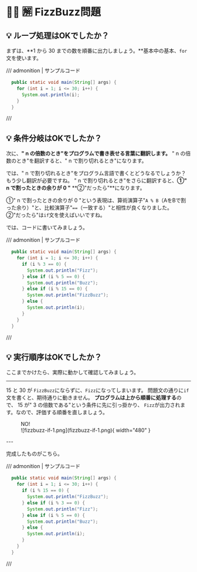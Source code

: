 
# ✍🏻 🈖️ FizzBuzz問題

## 💡 ループ処理はOKでしたか？

まずは、**1 から 30 までの数を順番に出力しましょう。**基本中の基本、`for`文を使います。

/// admonition | サンプルコード

```java title="FizzBuzzApp.java" hl_lines="2-4"
  public static void main(String[] args) {
    for (int i = 1; i <= 30; i++) {
      System.out.println(i);
    }
  }
```

///

## 💡 条件分岐はOKでしたか？

次に、**" n の倍数のとき"をプログラムで書き表せる言葉に翻訳します。**
" n の倍数のとき"を翻訳すると、" n で割り切れるとき"になります。

では、" n で割り切れるとき"をプログラム言語で書くとどうなるでしょうか？もう少し翻訳が必要ですね。
" n で割り切れるとき"をさらに翻訳すると、**①" n で割ったときの余りが 0 "** **②"だったら"**になります。

①" n で割ったときの余りが 0 "という表現は、算術演算子"`A % B`（AをBで割った余り）"と、比較演算子"`==`（一致する）"と相性が良くなりました。  
②"だったら"は`if`文を使えばいいですね。  

では、コードに書いてみましょう。

/// admonition | サンプルコード

```java title="FizzBuzzApp.java" hl_lines="3-9 11"
  public static void main(String[] args) {
    for (int i = 1; i <= 30; i++) {
      if (i % 3 == 0) {
        System.out.println("Fizz");
      } else if (i % 5 == 0) {
        System.out.println("Buzz");
      } else if (i % 15 == 0) {
        System.out.println("FizzBuzz");
      } else {
        System.out.println(i);
      }
    }
  }
```

///

## 💡 実行順序はOKでしたか？

ここまでかけたら、実際に動かして確認してみましょう。

---

15 と 30 が `FizzBuzz`にならずに、`Fizz`になってしまいます。
問題文の通りに`if`文を書くと、期待通りに動きません。
**プログラムは上から順番に処理する**ので、 15 が" 3 の倍数である"という条件に先に引っ掛かり、
`Fizz`が出力されます。なので、評価する順番を直しましょう。

<figure markdown>
  <figcaption>NO!</figcaption>
  ![fizzbuzz-if-1.png](fizzbuzz-if-1.png){ width="480" }
</figure>
---

完成したものがこちら。

/// admonition | サンプルコード

```java title="FizzBuzzApp.java" hl_lines="3-5"
  public static void main(String[] args) {
    for (int i = 1; i <= 30; i++) {
      if (i % 15 == 0) {
        System.out.println("FizzBuzz");
      } else if (i % 3 == 0) {
        System.out.println("Fizz");
      } else if (i % 5 == 0) {
        System.out.println("Buzz");
      } else {
        System.out.println(i);
      }
    }
  }
```

///
